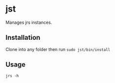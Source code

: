 # jst

Manages jrs instances.

## Installation

Clone into any folder then run ``sudo jst/bin/install``

## Usage

    jrs -h